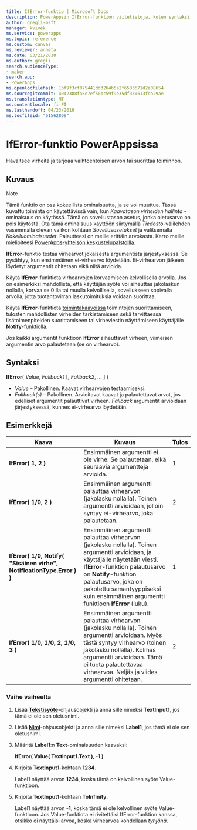 ```yaml
---
title: IfError-funktio | Microsoft Docs
description: PowerAppsin IfError-funktion viitetietoja, kuten syntaksi ja esimerkkejä
author: gregli-msft
manager: kvivek
ms.service: powerapps
ms.topic: reference
ms.custom: canvas
ms.reviewer: anneta
ms.date: 03/21/2018
ms.author: gregli
search.audienceType:
- maker
search.app:
- PowerApps
ms.openlocfilehash: 1bf9f3cf075441dd3264b5a2f6533671d2e08654
ms.sourcegitcommit: 4042388fa5e7ef50bc59f9e35df330613fea29ae
ms.translationtype: MT
ms.contentlocale: fi-FI
ms.lasthandoff: 04/23/2019
ms.locfileid: "61562809"
---
```

# <a name="iferror-function-in-powerapps"></a>IfError-funktio PowerAppsissa
Havaitsee virheitä ja tarjoaa vaihtoehtoisen arvon tai suorittaa toiminnon.

## <a name="description"></a>Kuvaus
> [!NOTE]
> Tämä funktio on osa kokeellista ominaisuutta, ja se voi muuttua.  Tässä kuvattu toiminta on käytettävissä vain, kun *Kaavatason virheiden hallinta* -ominaisuus on käytössä.  Tämä on sovellustason asetus, jonka oletusarvo on pois käytöstä.  Ota tämä ominaisuus käyttöön siirtymällä *Tiedosto*-välilehden vasemmalla olevan valikon kohtaan *Sovellusasetukset* ja valitsemalla *Kokeiluominaisuudet*.  Palautteesi on meille erittäin arvokasta. Kerro meille mielipiteesi [PowerApps-yhteisön keskustelupalstoilla](https://powerusers.microsoft.com/t5/Expressions-and-Formulas/bd-p/How-To).

**IfError**-funktio testaa virhearvot jokaisesta argumentista järjestyksessä. Se pysähtyy, kun ensimmäinen ei-virhearvo löydetään.  Ei-virhearvon jälkeen löydetyt argumentit ohitetaan eikä niitä arvioida.

Käytä **IfError**-funktiota virhearvojen korvaamiseen kelvollisella arvolla.  Jos on esimerkiksi mahdollista, että käyttäjän syöte voi aiheuttaa jakolaskun nollalla, korvaa se 0:lla tai muulla kelvollisella, sovellukseen sopivalla arvolla, jotta tuotantovirran laskutoimituksia voidaan suorittaa.

Käytä **IfError**-funktiota [toimintakaavoissa](../working-with-formulas-in-depth.md) toimintojen suorittamiseen, tulosten mahdollisten virheiden tarkistamiseen sekä tarvittaessa lisätoimenpiteiden suorittamiseen tai virheviestin näyttämiseen käyttäjälle [**Notify**](function-showerror.md)-funktiolla.

Jos kaikki argumentit funktioon **IfError** aiheuttavat virheen, viimeisen argumentin arvo palautetaan (se on virhearvo). 

## <a name="syntax"></a>Syntaksi
**IfError**( *Value*, *Fallback1* [, *Fallback2*, ... ] )

* *Value* – Pakollinen. Kaavat virhearvojen testaamiseksi. 
* *Fallback(s)* – Pakollinen. Arvioitavat kaavat ja palautettavat arvot, jos edelliset argumentit palauttivat virheen.  *Fallback* argumentit arvioidaan järjestyksessä, kunnes ei-virhearvo löydetään.

## <a name="examples"></a>Esimerkkejä

| Kaava | Kuvaus | Tulos |
| --- | --- | --- |
| **IfError( 1, 2 )** |Ensimmäinen argumentti ei ole virhe.  Se palautetaan, eikä seuraavia argumentteja arvioida.   | 1 |
| **IfError( 1/0, 2 )** | Ensimmäinen argumentti palauttaa virhearvon (jakolasku nollalla).  Toinen argumentti arvioidaan, jolloin syntyy ei-virhearvo, joka palautetaan. | 2 | 
| **IfError( 1/0, Notify( "Sisäinen virhe", NotificationType.Error ) )** | Ensimmäinen argumentti palauttaa virhearvon (jakolasku nollalla).  Toinen argumentti arvioidaan, ja käyttäjälle näytetään viesti.  **IfError**-funktion palautusarvo on **Notify**-funktion palautusarvo, joka on pakotettu samantyyppiseksi kuin ensimmäinen argumentti funktioon **IfError** (luku). | 1 |
| **IfError( 1/0, 1/0, 2, 1/0, 3 )** | Ensimmäinen argumentti palauttaa virhearvon (jakolasku nollalla).  Toinen argumentti arvioidaan. Myös tästä syntyy virhearvo (toinen jakolasku nollalla).  Kolmas argumentti arvioidaan. Tämä ei tuota palautettavaa virhearvoa.  Neljäs ja viides argumentti ohitetaan.  | 2 |

### <a name="step-by-step"></a>Vaihe vaiheelta

1. Lisää **[Tekstisyöte](../controls/control-text-input.md)**-ohjausobjekti ja anna sille nimeksi **TextInput1**, jos tämä ei ole sen oletusnimi.

2. Lisää **[Nimi](../controls/control-text-box.md)**-ohjausobjekti ja anna sille nimeksi **Label1**, jos tämä ei ole sen oletusnimi.

3. Määritä **Label1**:n **Text**-ominaisuuden kaavaksi:

    **IfError( Value( TextInput1.Text ), -1 )**

4. Kirjoita **TextInput1**-kohtaan **1234**.  

    Label1 näyttää arvon **1234**, koska tämä on kelvollinen syöte Value-funktioon.

5. Kirjoita **TextInput1**-kohtaan **ToInfinity**.

    Label1 näyttää arvon **-1**, koska tämä ei ole kelvollinen syöte Value-funktioon.  Jos Value-funktiota ei rivitettäisi IfError-funktion kanssa, otsikko ei näyttäisi arvoa, koska virhearvoa kohdellaan *tyhjänä*. 

